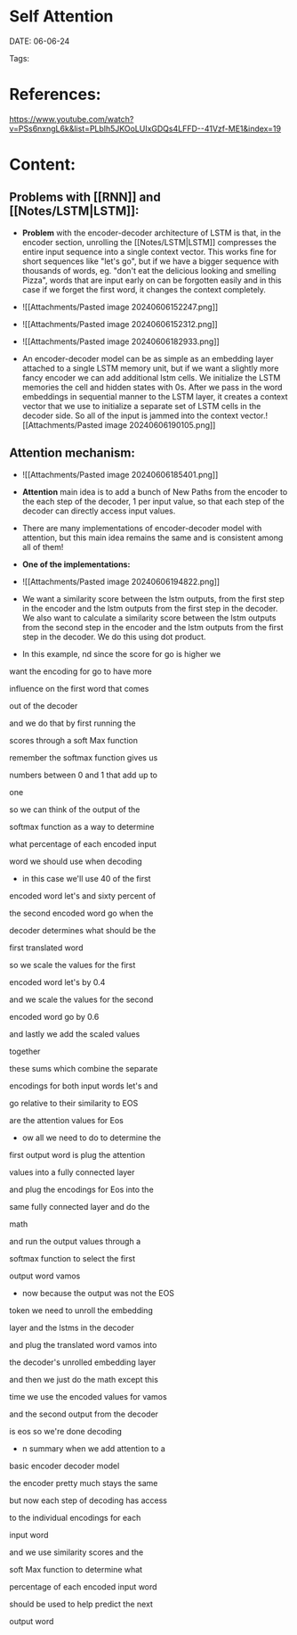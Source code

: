 
# Self Attention


DATE:  06-06-24


Tags:  


# References:

https://www.youtube.com/watch?v=PSs6nxngL6k&list=PLblh5JKOoLUIxGDQs4LFFD--41Vzf-ME1&index=19



# Content:


## Problems with [[RNN]] and [[Notes/LSTM|LSTM]]:

- **Problem** with the encoder-decoder architecture of LSTM is that, in the encoder section, unrolling the [[Notes/LSTM|LSTM]] compresses the entire input sequence into a single context vector.
  This works fine for short sequences like "let's go", but if we have a bigger sequence with thousands of words, eg. "don't eat the delicious looking and smelling Pizza", words that are input early on can be forgotten easily and in this case if we forget the first word, it changes the context completely.

- ![[Attachments/Pasted image 20240606152247.png]]
- ![[Attachments/Pasted image 20240606152312.png]]
- ![[Attachments/Pasted image 20240606182933.png]]

- An encoder-decoder model can be as simple as an embedding layer attached to a single LSTM memory unit, but if we want a slightly more fancy encoder we can add additional lstm cells. We initialize the LSTM memories the cell and hidden states with 0s. After we pass in the word embeddings in sequential manner to the LSTM layer, it creates a context vector that we use to initialize a separate set of LSTM cells in the decoder side. So all of the input is jammed into the context vector.![[Attachments/Pasted image 20240606190105.png]]


## Attention mechanism:

- ![[Attachments/Pasted image 20240606185401.png]]

- **Attention** main idea is to add a bunch of New Paths from the encoder to the each step of the decoder, 1 per input value,  so that each step of the decoder can directly access input values.
- There are many implementations of encoder-decoder model with attention, but this main idea remains the same and is consistent among all of them!

- **One of the implementations:**
- ![[Attachments/Pasted image 20240606194822.png]]
- We want a similarity score between the lstm outputs, from the first step in the encoder and the lstm outputs from the first step in the decoder. We also want to calculate a similarity score between the lstm outputs from the second step in the encoder and the lstm outputs from the first step in the decoder. We do this using dot product.

- In this example, nd since the score for go is higher we

want the encoding for go to have more

influence on the first word that comes

out of the decoder

and we do that by first running the

scores through a soft Max function

remember the softmax function gives us

numbers between 0 and 1 that add up to

one

so we can think of the output of the

softmax function as a way to determine

what percentage of each encoded input

word we should use when decoding

- in this case we'll use 40 of the first

encoded word let's and sixty percent of

the second encoded word go when the

decoder determines what should be the

first translated word

so we scale the values for the first

encoded word let's by 0.4

and we scale the values for the second

encoded word go by 0.6

and lastly we add the scaled values

together

these sums which combine the separate

encodings for both input words let's and

go relative to their similarity to EOS

are the attention values for Eos

- ow all we need to do to determine the

first output word is plug the attention

values into a fully connected layer

and plug the encodings for Eos into the

same fully connected layer and do the

math

and run the output values through a

softmax function to select the first

output word vamos

- now because the output was not the EOS

token we need to unroll the embedding

layer and the lstms in the decoder

and plug the translated word vamos into

the decoder's unrolled embedding layer

and then we just do the math except this

time we use the encoded values for vamos

and the second output from the decoder

is eos so we're done decoding

- n summary when we add attention to a

basic encoder decoder model

the encoder pretty much stays the same

but now each step of decoding has access

to the individual encodings for each

input word

and we use similarity scores and the

soft Max function to determine what

percentage of each encoded input word

should be used to help predict the next

output word


